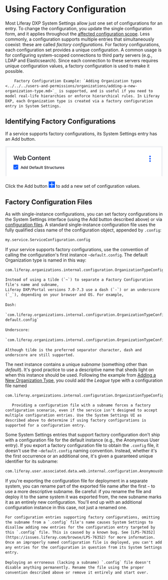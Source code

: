 # Using Factory Configuration

Most Liferay DXP System Settings allow just one set of configurations for an entry. To change the configuration, you update the single configuration form, and it applies throughout the [affected configuration scope](../understanding-configuration-scope.md). Less commonly, a configuration supports multiple entries that simultaneously coexist: these are called *factory configurations*. For factory configurations, each configuration set provides a unique configuration. A common usage is for configuring system-scoped connections to third party servers (e.g., LDAP and Elasticsearch). Since each connection to these servers requires unique configuration values, a factory configuration is used to make it possible.

```tip::
    Factory Configuration Example: `Adding Organization types <../../../users-and-permissions/organizations/adding-a-new-organization-type.md>`_ is supported, and is useful if you need to model real-life hierarchies or enforce hierarchical rules. In Liferay DXP, each Organization type is created via a factory configuration entry in System Settings.
```

## Identifying Factory Configurations

If a service supports factory configurations, its System Settings entry has an Add button. 

![If a System Settings entry has an ADD button, it supports factory configuration.](./using-configuration-files/images/01.png)

Click the Add button ![Add](../../../images/icon-add.png) to add a new set of configuration values.

## Factory Configuration Files

As with single-instance configurations, you can set factory configurations in the System Settings interface (using the Add button described above) or via [configuration files](./using-configuration-files.md). A standard single-instance configuration file uses the fully qualified class name of the configuration object, appended by `.config`: 

```bash
my.service.ServiceConfiguration.config
```

If your service supports factory configurations, use the convention of calling the configuration's first instance `~default.config`. The default Organization type is named in this way: 

```bash
com.liferay.organizations.internal.configuration.OrganizationTypeConfiguration~default.config
```

```{note}
Instead of using a tilde (`~`) to separate a Factory Configuration file's name and subname, 
Liferay DXP/Portal versions 7.0-7.3 use a dash (`-`) or an underscore (`_`), depending on your browser and OS. For example,

Dash:

`com.liferay.organizations.internal.configuration.OrganizationTypeConfiguration-default.config`

Underscore:

`com.liferay.organizations.internal.configuration.OrganizationTypeConfiguration_default.config`

Although tilde is the preferred separator character, dash and underscore are still supported.
```

The next instance contains a unique *subname* (something other than *default*). It's good practice to use a descriptive name that sheds light on when this instance should be used. Following the example from [Adding a New Organization Type](../../../users-and-permissions/organizations/adding-a-new-organization-type.md), you could add the _League_ type with a configuration file named 

```bash
com.liferay.organizations.internal.configuration.OrganizationTypeConfiguration~league.config
```

```warning::
   Providing a configuration file with a subname forces a factory configuration scenario, even if the service isn't designed to accept multiple configuration entries. Use the System Settings UI as described above to determine if using factory configurations is supported for a configuration entry. 
```

Some System Settings entries that support factory configuration don't ship with a configuration file for the default instance (e.g., the Anonymous User entry). If you export a factory configuration file to obtain the `.config` file, it doesn't use the `~default.config` naming convention. Instead, whether it's the first occurrence or an additional one, it's given a guaranteed unique identifier for its subname:

```bash
com.liferay.user.associated.data.web.internal.configuration.AnonymousUserConfiguration~6befcd73-7c8b-4597-b396-a18f64f8c308.config
```

If you're exporting the configuration file for deployment in a separate system, you can rename part of the exported file name after the first `~` to use a more descriptive subname. Be careful: if you rename the file and deploy it to the same system it was exported from, the new subname marks it as an entirely new configuration. You'll end up with an additional configuration instance in this case, not just a renamed one.

```{warning}
For configuration entries supporting factory configurations, omitting the subname from a `.config` file's name causes System Settings to disallow adding new entries for the configuration entry targeted by this `.config` file. This is caused by a known bug. See [LPS-76352](https://issues.liferay.com/browse/LPS-76352) for more information. Once an improperly named configuration file is deployed, you can't add any entries for the configuration in question from its System Settings entry.

Deploying an erroneous (lacking a subname) `.config` file doesn't disable anything permanently. Rename the file using the proper convention described above or remove it entirely and start over.
```
